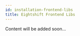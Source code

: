 ```yaml
---
id: installation-frontend-libs
title: Eightshift Frontend Libs
---
```


Content will be added soon...

<div class="legacy-badge legacy-badge--v4"></div>
